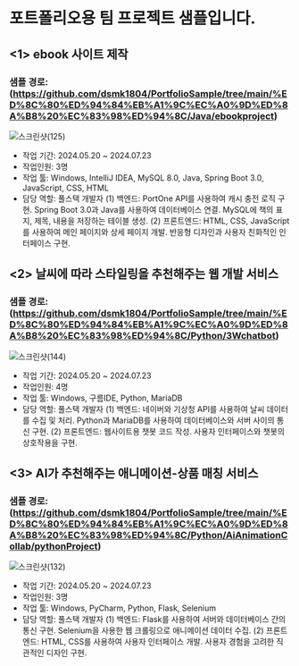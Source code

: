 # 포트폴리오용 팀 프로젝트 샘플입니다.

## <1> ebook 사이트 제작
### 샘플 경로: (https://github.com/dsmk1804/PortfolioSample/tree/main/%ED%8C%80%ED%94%84%EB%A1%9C%EC%A0%9D%ED%8A%B8%20%EC%83%98%ED%94%8C/Java/ebookproject)

![스크린샷(125)](https://github.com/user-attachments/assets/1a7bdde6-002f-40ed-a44f-f69fc2d80e1c)

- 작업 기간: 2024.05.20 ~ 2024.07.23
- 작업인원: 3명
- 작업 툴: Windows, IntelliJ IDEA, MySQL 8.0, Java, Spring Boot 3.0, JavaScript, CSS, HTML
- 담당 역할: 풀스택 개발자
  (1) 백엔드: PortOne API를 사용하여 캐시 충전 로직 구현.
Spring Boot 3.0과 Java를 사용하여 데이터베이스 연결.
MySQL에 책의 표지, 제목, 내용을 저장하는 테이블 생성.
  (2) 프론트엔드: HTML, CSS, JavaScript를 사용하여 메인 페이지와 상세 페이지 개발.
반응형 디자인과 사용자 친화적인 인터페이스 구현.


## <2> 날씨에 따라 스타일링을 추천해주는 웹 개발 서비스
### 샘플 경로: (https://github.com/dsmk1804/PortfolioSample/tree/main/%ED%8C%80%ED%94%84%EB%A1%9C%EC%A0%9D%ED%8A%B8%20%EC%83%98%ED%94%8C/Python/3Wchatbot)

![스크린샷(144)](https://github.com/user-attachments/assets/639de0a7-1b4c-4831-89c6-5179389a3539)

- 작업 기간: 2024.05.20 ~ 2024.07.23
- 작업인원: 4명
- 작업 툴: Windows, 구름IDE, Python, MariaDB
- 담당 역할: 풀스택 개발자
  (1) 백엔드: 네이버와 기상청 API를 사용하여 날씨 데이터를 수집 및 처리.
Python과 MariaDB를 사용하여 데이터베이스와 서버 사이의 통신 구현.
  (2) 프론트엔드: 웹사이트용 챗봇 코드 작성.
사용자 인터페이스와 챗봇의 상호작용을 구현.

## <3> AI가 추천해주는 애니메이션-상품 매칭 서비스
### 샘플 경로: (https://github.com/dsmk1804/PortfolioSample/tree/main/%ED%8C%80%ED%94%84%EB%A1%9C%EC%A0%9D%ED%8A%B8%20%EC%83%98%ED%94%8C/Python/AiAnimationCollab/pythonProject)

![스크린샷(132)](https://github.com/user-attachments/assets/5210bdb5-46b6-4925-b212-fa62e903a732)

- 작업 기간: 2024.05.20 ~ 2024.07.23
- 작업인원: 3명
- 작업 툴: Windows, PyCharm, Python, Flask, Selenium
- 담당 역할: 풀스택 개발자
  (1) 백엔드: Flask를 사용하여 서버와 데이터베이스 간의 통신 구현.
Selenium을 사용한 웹 크롤링으로 애니메이션 데이터 수집.
  (2) 프론트엔드: HTML, CSS를 사용하여 사용자 인터페이스 개발.
사용자 경험을 고려한 직관적인 디자인 구현.










